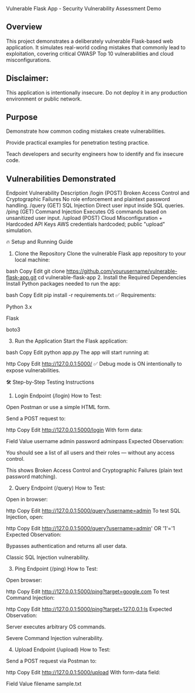 Vulnerable Flask App - Security Vulnerability Assessment Demo
## Overview
This project demonstrates a deliberately vulnerable Flask-based web application.
It simulates real-world coding mistakes that commonly lead to exploitation, covering critical OWASP Top 10 vulnerabilities and cloud misconfigurations.

## Disclaimer:
This application is intentionally insecure.
Do not deploy it in any production environment or public network.

## Purpose
Demonstrate how common coding mistakes create vulnerabilities.

Provide practical examples for penetration testing practice.

Teach developers and security engineers how to identify and fix insecure code.

## Vulnerabilities Demonstrated

Endpoint	Vulnerability	Description
/login (POST)	Broken Access Control and Cryptographic Failures	No role enforcement and plaintext password handling.
/query (GET)	SQL Injection	Direct user input inside SQL queries.
/ping (GET)	Command Injection	Executes OS commands based on unsanitized user input.
/upload (POST)	Cloud Misconfiguration + Hardcoded API Keys	AWS credentials hardcoded; public "upload" simulation.

🔥 Setup and Running Guide
1. Clone the Repository
Clone the vulnerable Flask app repository to your local machine:

bash
Copy
Edit
git clone https://github.com/yourusername/vulnerable-flask-app.git
cd vulnerable-flask-app
2. Install the Required Dependencies
Install Python packages needed to run the app:

bash
Copy
Edit
pip install -r requirements.txt
✅ Requirements:

Python 3.x

Flask

boto3

3. Run the Application
Start the Flask application:

bash
Copy
Edit
python app.py
The app will start running at:

http
Copy
Edit
http://127.0.0.1:5000/
✅ Debug mode is ON intentionally to expose vulnerabilities.

🛠️ Step-by-Step Testing Instructions
1. Login Endpoint (/login)
How to Test:

Open Postman or use a simple HTML form.

Send a POST request to:

http
Copy
Edit
http://127.0.0.1:5000/login
With form data:


Field	Value
username	admin
password	adminpass
Expected Observation:

You should see a list of all users and their roles — without any access control.

This shows Broken Access Control and Cryptographic Failures (plain text password matching).

2. Query Endpoint (/query)
How to Test:

Open in browser:

http
Copy
Edit
http://127.0.0.1:5000/query?username=admin
To test SQL Injection, open:

http
Copy
Edit
http://127.0.0.1:5000/query?username=admin' OR '1'='1
Expected Observation:

Bypasses authentication and returns all user data.

Classic SQL Injection vulnerability.

3. Ping Endpoint (/ping)
How to Test:

Open browser:

http
Copy
Edit
http://127.0.0.1:5000/ping?target=google.com
To test Command Injection:

http
Copy
Edit
http://127.0.0.1:5000/ping?target=127.0.0.1;ls
Expected Observation:

Server executes arbitrary OS commands.

Severe Command Injection vulnerability.

4. Upload Endpoint (/upload)
How to Test:

Send a POST request via Postman to:

http
Copy
Edit
http://127.0.0.1:5000/upload
With form-data field:


Field	Value
filename	sample.txt
